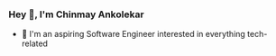 ### Hey 👋, I'm Chinmay Ankolekar  
  

- 🔭 I'm an aspiring Software Engineer interested in everything tech-related  
  
<br/>





